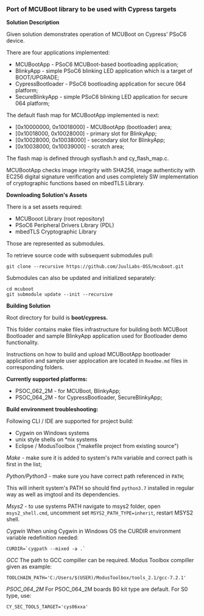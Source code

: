 ### Port of MCUBoot library to be used with Cypress targets

**Solution Description**

Given solution demonstrates operation of MCUBoot on Cypress' PSoC6 device.

There are four applications implemented:
* MCUBootApp - PSoC6 MCUBoot-based bootloading application;
* BlinkyApp - simple PSoC6 blinking LED application which is a target of BOOT/UPGRADE;
* CypressBootloader - PSoC6 bootloading application for secure 064 platform;
* SecureBlinkyApp - simple PSoC6 blinking LED application for secure 064 platform;

The default flash map for MCUBootApp implemented is next:

* [0x10000000, 0x10018000] - MCUBootApp (bootloader) area;
* [0x10018000, 0x10028000] - primary slot for BlinkyApp;
* [0x10028000, 0x10038000] - secondary slot for BlinkyApp;
* [0x10038000, 0x10039000] - scratch area;

The flash map is defined through sysflash.h and cy_flash_map.c.

MCUBootApp checks image integrity with SHA256, image authenticity with EC256 digital signature verification and uses completely SW implementation of cryptographic functions based on mbedTLS Library.

**Downloading Solution's Assets**

There is a set assets required:

* MCUBooot Library (root repository)
* PSoC6 Peripheral Drivers Library (PDL)
* mbedTLS Cryptographic Library

Those are represented as submodules.

To retrieve source code with subsequent submodules pull:

    git clone --recursive https://github.com/JuulLabs-OSS/mcuboot.git

Submodules can also be updated and initialized separately:

    cd mcuboot
    git submodule update --init --recursive



**Building Solution**

Root directory for build is **boot/cypress.**

This folder contains make files infrastructure for building both MCUBoot Bootloader and sample BlinkyApp application used for Bootloader demo functionality.

Instructions on how to build and upload MCUBootApp bootloader application and sample user applocation are located in `Readme.md` files in corresponding folders.

**Currently supported platforms:**

* PSOC_062_2M - for MCUBoot, BlinkyApp;
* PSOC_064_2M - for CypressBootloader, SecureBlinkyApp;

**Build environment troubleshooting:**

Following CLI / IDE are supported for project build:

* Cygwin on Windows systems
* unix style shells on *nix systems
* Eclipse / ModusToolbox ("makefile project from existing source")

*Make* - make sure it is added to system's `PATH` variable and correct path is first in the list;

*Python/Python3* - make sure you have correct path referenced in `PATH`;

This will inherit system's PATH so should find `python3.7` installed in regular way as well as imgtool and its dependencies.

*Msys2* - to use systems PATH navigate to msys2 folder, open `msys2_shell.cmd`, uncomment set `MSYS2_PATH_TYPE=inherit`, restart MSYS2 shell.

*Cygwin* When uning Cygwin in Windows OS the CURDIR environment variable redefinition needed:

    CURDIR=`cygpath --mixed -a .`

*GCC* The path to GCC compiller can be required. Modus Toolbox compiller given as example:

    TOOLCHAIN_PATH='C:/Users/$(USER)/ModusToolbox/tools_2.1/gcc-7.2.1'

*PSOC_064_2M* For PSOC_064_2M boards B0 kit type are default. For S0 type, use:

    CY_SEC_TOOLS_TARGET='cys06xxa'